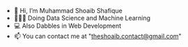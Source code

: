 - 👋 Hi, I’m Muhammad Shoaib Shafique
- 🧑🏻‍💻 Doing Data Science and Machine Learning
- 💻 Also Dabbles in Web Development
- 📫 You can contact me at "theshoaib.contact@gmail.com"

<!---
theshoaibshafique/theshoaibshafique is a ✨ special ✨ repository because its `README.md` (this file) appears on your GitHub profile.
You can click the Preview link to take a look at your changes.
--->
